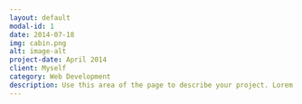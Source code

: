 ```yaml
---
layout: default
modal-id: 1
date: 2014-07-18
img: cabin.png
alt: image-alt
project-date: April 2014
client: Myself
category: Web Development
description: Use this area of the page to describe your project. Lorem ipsum dolor sit amet, consectetur adipisicing elit. Mollitia neque assumenda ipsam nihil, molestias magnam, recusandae quos quis inventore quisquam velit asperiores, vitae? Reprehenderit soluta, eos quod consequuntur itaque. Nam.
---
```

